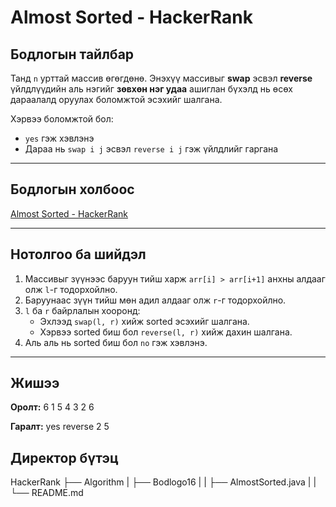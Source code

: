 # Almost Sorted - HackerRank

## Бодлогын тайлбар

Танд `n` урттай массив өгөгдөнө. Энэхүү массивыг **swap** эсвэл **reverse** үйлдлүүдийн аль нэгийг **зөвхөн нэг удаа** ашиглан бүхэлд нь өсөх дараалалд оруулах боломжтой эсэхийг шалгана.

Хэрвээ боломжтой бол:

- `yes` гэж хэвлэнэ
- Дараа нь `swap i j` эсвэл `reverse i j` гэж үйлдлийг гаргана

---

## Бодлогын холбоос

[Almost Sorted - HackerRank](https://www.hackerrank.com/challenges/almost-sorted/)

---

## Нотолгоо ба шийдэл

1. Массивыг зүүнээс баруун тийш харж `arr[i] > arr[i+1]` анхны алдааг олж `l`-г тодорхойлно.
2. Баруунаас зүүн тийш мөн адил алдааг олж `r`-г тодорхойлно.
3. `l` ба `r` байрлалын хооронд:
   - Эхлээд `swap(l, r)` хийж sorted эсэхийг шалгана.
   - Хэрвээ sorted биш бол `reverse(l, r)` хийж дахин шалгана.
4. Аль аль нь sorted биш бол `no` гэж хэвлэнэ.

---

## Жишээ

**Оролт:**
6
1 5 4 3 2 6

**Гаралт:**
yes
reverse 2 5

## Директор бүтэц

HackerRank
├── Algorithm
| ├── Bodlogo16
| | ├── AlmostSorted.java
| | └── README.md
